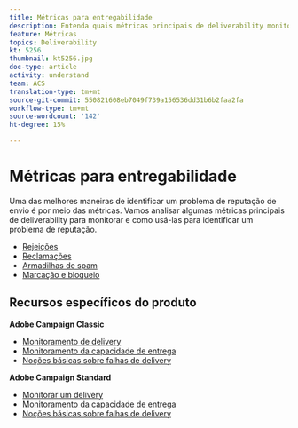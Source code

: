 ```yaml
---
title: Métricas para entregabilidade
description: Entenda quais métricas principais de deliverability monitorar e como usá-las para identificar um problema de reputação.
feature: Métricas
topics: Deliverability
kt: 5256
thumbnail: kt5256.jpg
doc-type: article
activity: understand
team: ACS
translation-type: tm+mt
source-git-commit: 550821608eb7049f739a156536dd31b6b2faa2fa
workflow-type: tm+mt
source-wordcount: '142'
ht-degree: 15%

---
```



# Métricas para entregabilidade

Uma das melhores maneiras de identificar um problema de reputação de envio é por meio das métricas. Vamos analisar algumas métricas principais de deliverability para monitorar e como usá-las para identificar um problema de reputação.

* [Rejeições](/help/metrics/bounces.md)
* [Reclamações](/help/metrics/complaints.md)
* [Armadilhas de spam](/help/metrics/spam-traps.md)
* [Marcação e bloqueio](/help/metrics/bulking-and-blocking.md)

## Recursos específicos do produto

**Adobe Campaign Classic**

* [Monitoramento de delivery](https://experienceleague.adobe.com/docs/campaign-classic/using/sending-messages/monitoring-deliveries/about-delivery-monitoring.html)
* [Monitoramento da capacidade de entrega](https://experienceleague.adobe.com/docs/campaign-classic/using/sending-messages/deliverability-management/monitoring-deliverability.html)
* [Noções básicas sobre falhas de delivery](https://experienceleague.adobe.com/docs/campaign-classic/using/sending-messages/monitoring-deliveries/understanding-delivery-failures.html)

**Adobe Campaign Standard**

* [Monitorar um delivery](https://experienceleague.adobe.com/docs/campaign-standard/using/testing-and-sending/monitoring-messages/monitoring-a-delivery.html)
* [Monitoramento da capacidade de entrega](https://experienceleague.adobe.com/docs/campaign-standard/using/testing-and-sending/managing-deliverability/monitor-deliverability.html?lang=en#testing-and-sending)
* [Noções básicas sobre falhas de delivery](https://experienceleague.adobe.com/docs/campaign-standard/using/testing-and-sending/monitoring-messages/understanding-delivery-failures.html)
